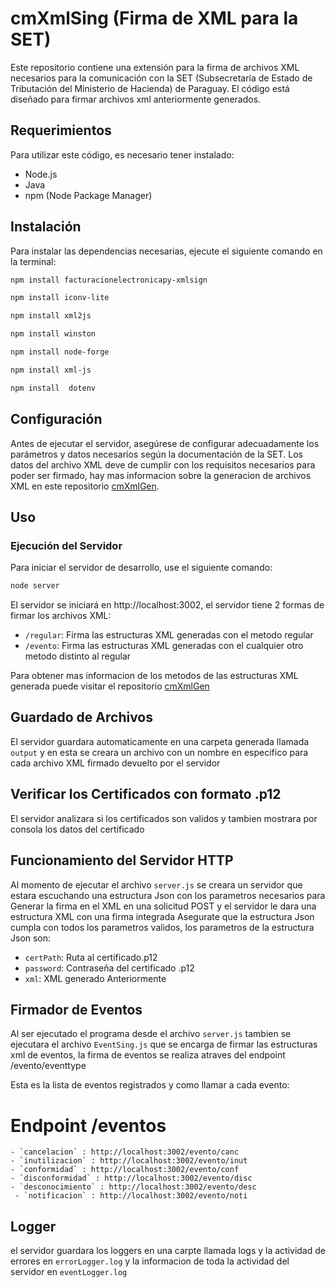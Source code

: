 # cmXmlSing (Firma de XML para la SET)

Este repositorio contiene una extensión para la firma de archivos XML necesarios para la comunicación con la SET (Subsecretaría de Estado de Tributación del Ministerio de Hacienda) de Paraguay. El código está diseñado para firmar archivos xml anteriormente generados.

## Requerimientos

Para utilizar este código, es necesario tener instalado:

- Node.js
- Java
- npm (Node Package Manager)

## Instalación

Para instalar las dependencias necesarias, ejecute el siguiente comando en la terminal:

```bash
npm install facturacionelectronicapy-xmlsign
```
```bash
npm install iconv-lite
```
```bash
npm install xml2js
```
```bash
npm install winston
```
```bash
npm install node-forge
```
```bash
npm install xml-js 
```
```bash
npm install  dotenv
```

## Configuración

Antes de ejecutar el servidor, asegúrese de configurar adecuadamente los parámetros y datos necesarios según la documentación de la SET. Los datos del archivo XML deve de cumplir con los requisitos necesarios para poder ser firmado, hay mas informacion sobre la generacion de archivos XML en este repositorio [cmXmlGen](https://github.com/PxSxtrxw/cmXmlGen).

## Uso

### Ejecución del Servidor

Para iniciar el servidor de desarrollo, use el siguiente comando:

```bash
node server
```
El servidor se iniciará en http://localhost:3002, el servidor tiene 2 formas de firmar los archivos XML:

- `/regular`: Firma las estructuras XML generadas con el metodo regular
- `/evento`: Firma las estructuras XML generadas con el cualquier otro metodo distinto al regular

Para obtener mas informacion de los metodos de las estructuras XML generada puede visitar el repositorio [cmXmlGen](https://github.com/PxSxtrxw/cmXmlGen)

## Guardado de Archivos

El servidor guardara automaticamente en una carpeta generada llamada `output` y en esta se creara un archivo con un nombre en especifico para cada archivo XML firmado devuelto por el servidor

## Verificar los Certificados con formato .p12

El servidor analizara si los certificados son validos y tambien mostrara por consola los datos del certificado

## Funcionamiento del Servidor HTTP

Al momento de ejecutar el archivo `server.js` se creara un servidor que estara escuchando una estructura Json con los parametros necesarios para Generar la firma en el XML en una solicitud POST y el servidor le dara una estructura XML con una firma integrada
Asegurate que la estructura Json cumpla con todos los parametros validos, los parametros de la estructura Json son: 

- `certPath`: Ruta al certificado.p12
- `password`: Contraseña del certificado .p12
- `xml`: XML generado Anteriormente

## Firmador de Eventos
Al ser ejecutado el programa desde el archivo  `server.js` tambien se ejecutara el archivo  `EventSing.js` que se encarga de firmar las estructuras xml de eventos, la firma de eventos se realiza atraves del endpoint /evento/eventtype

Esta es la lista de eventos registrados y como llamar a cada evento:
# Endpoint /eventos
    - `cancelacion` : http://localhost:3002/evento/canc
    - `inutilizacion` : http://localhost:3002/evento/inut
    - `conformidad` : http://localhost:3002/evento/conf
    - `disconformidad` : http://localhost:3002/evento/disc
    - `desconocimiento` : http://localhost:3002/evento/desc
     - `notificacion` : http://localhost:3002/evento/noti
    


## Logger

el servidor guardara los loggers en una carpte llamada logs y la actividad de errores en `errorLogger.log` y la informacion de toda la actividad del servidor en `eventLogger.log`





